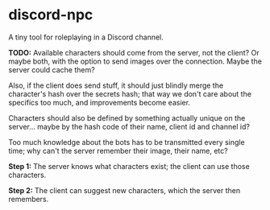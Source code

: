 # discord-npc

A tiny tool for roleplaying in a Discord channel.

**TODO:** Available characters should come from the server, not the client?
Or maybe both, with the option to send images over the connection. Maybe the server could cache them?

Also, if the client does send stuff, it should just blindly merge the character's hash over the secrets hash; that way we don't care about the specifics too much, and improvements become easier.

Characters should also be defined by something actually unique on the server... maybe by the hash code of their name, client id and channel id?

Too much knowledge about the bots has to be transmitted every single time; why can't the server remember their image, their name, etc?

**Step 1:** The server knows what characters exist; the client can use those characters.

**Step 2:** The client can suggest new characters, which the server then remembers.
